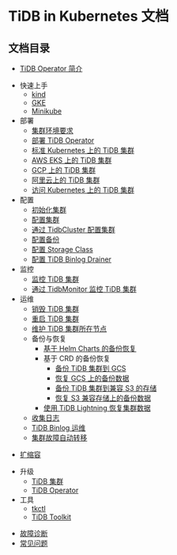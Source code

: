 # TiDB in Kubernetes 文档

<!-- markdownlint-disable MD007 -->
<!-- markdownlint-disable MD032 -->

## 文档目录

- [TiDB Operator 简介](tidb-operator-overview.md)
+ 快速上手
  - [kind](deploy-tidb-from-kubernetes-kind.md)
  - [GKE](deploy-tidb-from-kubernetes-gke.md)
  - [Minikube](deploy-tidb-from-kubernetes-minikube.md)
+ 部署
  - [集群环境要求](prerequisites.md)
  - [部署 TiDB Operator](deploy-tidb-operator.md)
  - [标准 Kubernetes 上的 TiDB 集群](deploy-on-general-kubernetes.md)
  - [AWS EKS 上的 TiDB 集群](deploy-on-aws-eks.md)
  - [GCP 上的 TiDB 集群](deploy-on-gcp-gke.md)
  - [阿里云上的 TiDB 集群](deploy-on-alibaba-cloud.md)
  - [访问 Kubernetes 上的 TiDB 集群](access-tidb.md)
+ 配置
  - [初始化集群](initialize-a-cluster.md)
  - [配置集群](configure-a-tidb-cluster.md)
  - [通过 TidbCluster 配置集群](configure-cluster-using-tidbcluster.md)
  - [配置备份](configure-backup.md)
  - [配置 Storage Class](configure-storage-class.md)
  - [配置 TiDB Binlog Drainer](configure-tidb-binlog-drainer.md)
+ 监控
  - [监控 TiDB 集群](monitor-a-tidb-cluster.md)
  - [通过 TidbMonitor 监控 TiDB 集群](monitoring-using-tidb-monitor.md)
+ 运维
  - [销毁 TiDB 集群](destroy-a-tidb-cluster.md)
  - [重启 TiDB 集群](restart-a-tidb-cluster.md)
  - [维护 TiDB 集群所在节点](maintain-a-kubernetes-node.md)
  + 备份与恢复
    - [基于 Helm Charts 的备份恢复](backup-and-restore-using-helm-charts.md)
    + 基于 CRD 的备份恢复
      - [备份 TiDB 集群到 GCS](backup-to-gcs.md)
      - [恢复 GCS 上的备份数据](restore-from-gcs.md)
      - [备份 TiDB 集群到兼容 S3 的存储](backup-to-s3.md)
      - [恢复 S3 兼容存储上的备份数据](restore-from-s3.md)
    - [使用 TiDB Lightning 恢复集群数据](restore-data-using-tidb-lightning.md)
  - [收集日志](collect-tidb-binlogs.md)
  - [TiDB Binlog 运维](maintain-tidb-binlog.md)
  - [集群故障自动转移](use-auto-failover.md)
- [扩缩容](scale-a-tidb-cluster.md)
+ 升级
  - [TiDB 集群](upgrade-a-tidb-cluster.md)
  - [TiDB Operator](upgrade-tidb-operator.md)
+ 工具
  - [tkctl](use-tkctl.md)
  - [TiDB Toolkit](tidb-toolkit.md)
- [故障诊断](troubleshoot.md)
- [常见问题](faq.md)
